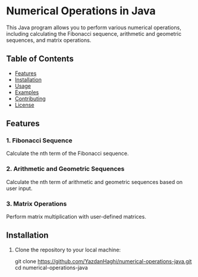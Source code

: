 # Numerical Operations in Java

This Java program allows you to perform various numerical operations, including calculating the Fibonacci sequence, arithmetic and geometric sequences, and matrix operations.

## Table of Contents
- [Features](#features)
- [Installation](#installation)
- [Usage](#usage)
- [Examples](#examples)
- [Contributing](#contributing)
- [License](#license)

## Features

### 1. Fibonacci Sequence
Calculate the nth term of the Fibonacci sequence.

### 2. Arithmetic and Geometric Sequences
Calculate the nth term of arithmetic and geometric sequences based on user input.

### 3. Matrix Operations
Perform matrix multiplication with user-defined matrices.

## Installation

1. Clone the repository to your local machine:


   git clone https://github.com/YazdanHaghi/numerical-operations-java.git
   cd numerical-operations-java

